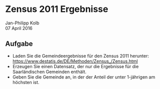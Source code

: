 # Zensus 2011 Ergebnisse
Jan-Philipp Kolb  
07 April 2016  



## Aufgabe

- Laden Sie die Gemeindeergebnisse für den Zensus 2011 herunter: <https://www.destatis.de/DE/Methoden/Zensus_/Zensus.html>
- Erzeugen Sie einen Datensatz, der nur die Ergebnisse für die Saarländischen Gemeinden enthält.
- Geben Sie die Gemeinde an, in der der Anteil der unter 1-jährigen am höchsten ist. 
